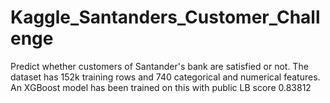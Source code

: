 # Kaggle_Santanders_Customer_Challenge
Predict whether customers of Santander's bank are satisfied or not.
The dataset has 152k training rows and 740 categorical and numerical features.
An XGBoost model has been trained on this with public LB score 0.83812
